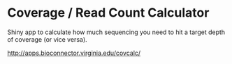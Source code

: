 # Coverage / Read Count Calculator

Shiny app to calculate how much sequencing you need to hit a target depth of coverage (or vice versa).

<http://apps.bioconnector.virginia.edu/covcalc/>
